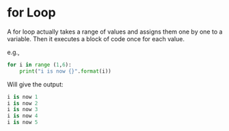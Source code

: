 # for Loop
A for loop actually takes a range of values and assigns them one by one to a variable.
Then it executes a block of code once for each value.

e.g.,
```python
for i in range (1,6):
	print("i is now {}".format(i))
```
Will give the output:
```python
i is now 1
i is now 2
i is now 3
i is now 4
i is now 5

